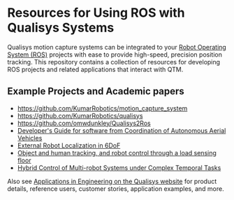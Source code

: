 # Resources for Using ROS with Qualisys Systems

Qualisys motion capture systems can be integrated to your [Robot Operating System (ROS)](http://www.ros.org/) projects with ease to provide high-speed, precision position tracking. This repository contains a collection of resources for developing ROS projects and related applications that interact with QTM.

## Example Projects and Academic papers

* https://github.com/KumarRobotics/motion_capture_system
* https://github.com/KumarRobotics/qualisys
* https://github.com/omwdunkley/Qualisys2Ros
* [Developer's Guide for software from Coordination of Autonomous Aerial Vehicles](https://github.com/qualisys/ROS/blob/master/Developer's%20Guide%20for%20software%20from%20Coordination%20of%20Autonomous%20Aerial%20Vehicles.pdf)
* [External Robot Localization in 6DoF](https://github.com/qualisys/ROS/blob/master/External%20Robot%20Localization%20in%206DoF.pdf)
* [Object and human tracking, and robot control through a load sensing floor](https://github.com/qualisys/ROS/blob/master/Objectandhumantrackingandrobotcontrolthroughaloadsensingfloor.pdf)
* [Hybrid Control of Multi-robot Systems under Complex Temporal Tasks](https://github.com/qualisys/ROS/blob/master/HybridControlofMultirobotSystems.pdf)

Also see [Applications in Engineering on the Qualisys website](http://www.qualisys.com/applications/engineering/) for product details, reference users, customer stories, application examples, and more.
